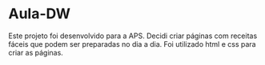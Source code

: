 # Aula-DW
Este projeto foi desenvolvido para a APS. Decidi criar páginas com receitas fáceis que podem ser preparadas no dia a dia.
Foi utilizado html e css para criar as páginas.



